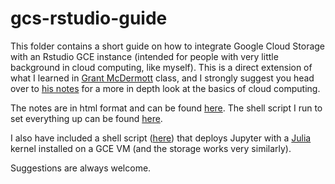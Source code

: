 # gcs-rstudio-guide

This folder contains a short guide on how to integrate Google Cloud Storage with an Rstudio GCE instance (intended for people with very little background in cloud computing, like myself). This is a direct extension of what I learned in [Grant McDermott](http://grantmcdermott.com/) class, and I strongly suggest you head over to [his notes](https://raw.githack.com/uo-ec607/lectures/master/14-gce/14-gce.html#requirements) for a more in depth look at the basics of cloud computing. 

The notes are in html format and can be found [here](https://rawcdn.githack.com/johnmorehouse/gcs-rstudio-guide/16f2a3ea03349fa2e62ef61f7353c78e9408c271/gce_notes/gce_notes.html). The shell script I run to set everything up can be found [here](https://github.com/johnmorehouse/gcs-rstudio-guide/blob/main/setup_r.sh).

I also have included a shell script ([here](https://github.com/johnmorehouse/gcs-rstudio-guide/blob/main/setup_jupyter.sh)) that deploys Jupyter with a [Julia](https://julialang.org/) kernel installed on a GCE VM (and the storage works very similarly).

Suggestions are always welcome.
